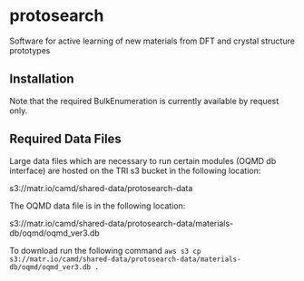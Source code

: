 # protosearch
Software for active learning of new materials from DFT and crystal structure prototypes

## Installation
Note that the required BulkEnumeration is currently available by request only.


## Required Data Files
Large data files which are necessary to run certain modules (OQMD db interface) are hosted on the TRI s3 bucket in the following location:

s3://matr.io/camd/shared-data/protosearch-data

The OQMD data file is in the following location:

s3://matr.io/camd/shared-data/protosearch-data/materials-db/oqmd/oqmd_ver3.db

To download run the following command
`aws s3 cp s3://matr.io/camd/shared-data/protosearch-data/materials-db/oqmd/oqmd_ver3.db .`
